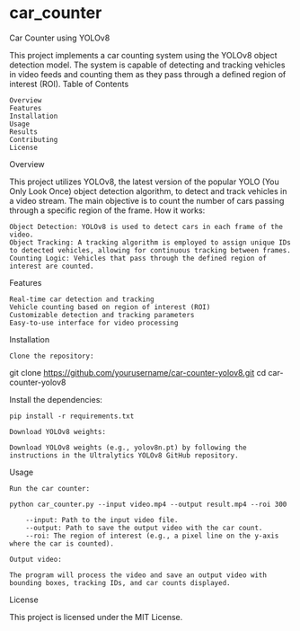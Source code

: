 # car_counter
Car Counter using YOLOv8

This project implements a car counting system using the YOLOv8 object detection model. The system is capable of detecting and tracking vehicles in video feeds and counting them as they pass through a defined region of interest (ROI).
Table of Contents

    Overview
    Features
    Installation
    Usage
    Results
    Contributing
    License

Overview

This project utilizes YOLOv8, the latest version of the popular YOLO (You Only Look Once) object detection algorithm, to detect and track vehicles in a video stream. The main objective is to count the number of cars passing through a specific region of the frame.
How it works:

    Object Detection: YOLOv8 is used to detect cars in each frame of the video.
    Object Tracking: A tracking algorithm is employed to assign unique IDs to detected vehicles, allowing for continuous tracking between frames.
    Counting Logic: Vehicles that pass through the defined region of interest are counted.

Features

    Real-time car detection and tracking
    Vehicle counting based on region of interest (ROI)
    Customizable detection and tracking parameters
    Easy-to-use interface for video processing

Installation

    Clone the repository:

git clone https://github.com/yourusername/car-counter-yolov8.git
cd car-counter-yolov8

Install the dependencies:

    pip install -r requirements.txt

    Download YOLOv8 weights:

    Download YOLOv8 weights (e.g., yolov8n.pt) by following the instructions in the Ultralytics YOLOv8 GitHub repository.

Usage

    Run the car counter:

    python car_counter.py --input video.mp4 --output result.mp4 --roi 300

        --input: Path to the input video file.
        --output: Path to save the output video with the car count.
        --roi: The region of interest (e.g., a pixel line on the y-axis where the car is counted).

    Output video:

    The program will process the video and save an output video with bounding boxes, tracking IDs, and car counts displayed.

License

This project is licensed under the MIT License.
